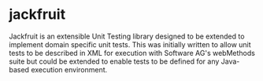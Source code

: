 # jackfruit
Jackfruit is an extensible Unit Testing library designed to be extended to implement domain specific unit tests.
This was initially written to allow unit tests to be described in XML for execution with Software AG's webMethods suite but could be extended to enable tests to be defined for any Java-based execution environment.
